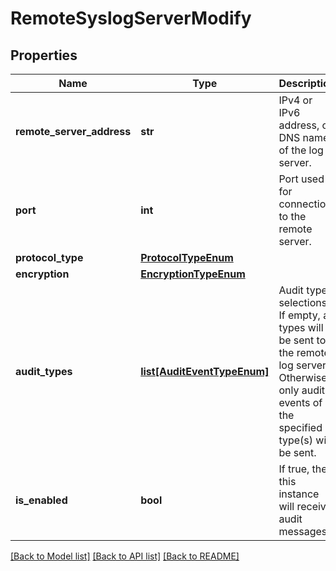 # RemoteSyslogServerModify

## Properties
Name | Type | Description | Notes
------------ | ------------- | ------------- | -------------
**remote_server_address** | **str** | IPv4 or IPv6 address, or DNS name of the log server. | [optional] 
**port** | **int** | Port used for connection to the remote server. | [optional] 
**protocol_type** | [**ProtocolTypeEnum**](ProtocolTypeEnum.md) |  | [optional] 
**encryption** | [**EncryptionTypeEnum**](EncryptionTypeEnum.md) |  | [optional] 
**audit_types** | [**list[AuditEventTypeEnum]**](AuditEventTypeEnum.md) | Audit type selections. If empty, all types will be sent to the remote log server. Otherwise, only audit events of the specified type(s) will be sent. | [optional] 
**is_enabled** | **bool** | If true, then this instance will receive audit messages. | [optional] 

[[Back to Model list]](../README.md#documentation-for-models) [[Back to API list]](../README.md#documentation-for-api-endpoints) [[Back to README]](../README.md)


